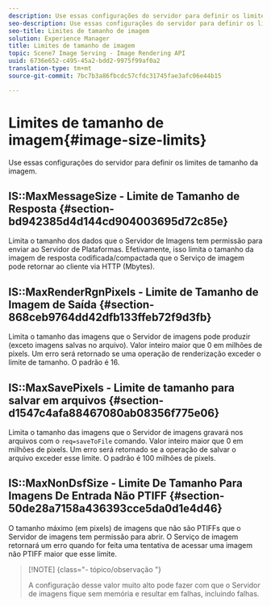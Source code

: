 ```yaml
---
description: Use essas configurações do servidor para definir os limites de tamanho da imagem.
seo-description: Use essas configurações do servidor para definir os limites de tamanho da imagem.
seo-title: Limites de tamanho de imagem
solution: Experience Manager
title: Limites de tamanho de imagem
topic: Scene7 Image Serving - Image Rendering API
uuid: 6736e652-c495-45a2-bdd2-9975f99af0a2
translation-type: tm+mt
source-git-commit: 7bc7b3a86fbcdc57cfdc31745fae3afc06e44b15

---
```



# Limites de tamanho de imagem{#image-size-limits}

Use essas configurações do servidor para definir os limites de tamanho da imagem.

## IS::MaxMessageSize - Limite de Tamanho de Resposta {#section-bd942385d4d144cd904003695d72c85e}

Limita o tamanho dos dados que o Servidor de Imagens tem permissão para enviar ao Servidor de Plataformas. Efetivamente, isso limita o tamanho da imagem de resposta codificada/compactada que o Serviço de imagem pode retornar ao cliente via HTTP (Mbytes).

## IS::MaxRenderRgnPixels - Limite de Tamanho de Imagem de Saída {#section-868ceb9764dd42dfb133ffeb72f9d3fb}

Limita o tamanho das imagens que o Servidor de imagens pode produzir (exceto imagens salvas no arquivo). Valor inteiro maior que 0 em milhões de pixels. Um erro será retornado se uma operação de renderização exceder o limite de tamanho. O padrão é 16.

## IS::MaxSavePixels - Limite de tamanho para salvar em arquivos {#section-d1547c4afa88467080ab08356f775e06}

Limita o tamanho das imagens que o Servidor de imagens gravará nos arquivos com o `req=saveToFile` comando. Valor inteiro maior que 0 em milhões de pixels. Um erro será retornado se a operação de salvar o arquivo exceder esse limite. O padrão é 100 milhões de pixels.

## IS::MaxNonDsfSize - Limite De Tamanho Para Imagens De Entrada Não PTIFF {#section-50de28a7158a436393cce5da0d1e4d46}

O tamanho máximo (em pixels) de imagens que não são PTIFFs que o Servidor de imagens tem permissão para abrir. O Serviço de imagem retornará um erro quando for feita uma tentativa de acessar uma imagem não PTIFF maior que esse limite.

>[!NOTE] {class=&quot;- tópico/observação &quot;}
>
>A configuração desse valor muito alto pode fazer com que o Servidor de imagens fique sem memória e resultar em falhas, incluindo falhas.

